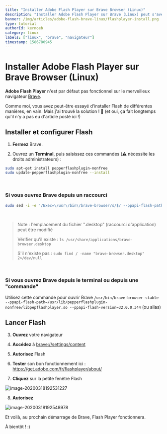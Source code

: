 ```yaml
---
title: "Installer Adobe Flash Player sur Brave Browser (Linux)"
description: "Installer Adobe Flash Player sur Brave (Linux) peut s'avérer difficile ! Voici un article donnant une méthode facile et rapide pour le faire !"
banner: /img/articles/adobe-flash-brave-linux/flashplayer-install.png
type: tutorial
authorId: kernoeb
category: linux
labels: ["linux", "brave", "navigateur"]
timestamp: 1586780945
---
```


# Installer Adobe Flash Player sur Brave Browser (Linux)

**Adobe Flash Player** n'est par défaut pas fonctionnel sur le merveilleux navigateur [Brave](https://brave.com/bec202). 

Comme moi, vous avez peut-être essayé d'installer Flash de différentes manières, en vain. Mais j'ai trouvé la solution ! :tada:
(et oui, ça fait longtemps qu'il n'y a pas eu d'article posté ici !) 

## Installer et configurer Flash

1. **Fermez** Brave.

2. Ouvrez un **Terminal**, puis saisissez ces commandes (:warning: nécessite les droits administrateurs) :

```bash
sudo apt-get install pepperflashplugin-nonfree
sudo update-pepperflashplugin-nonfree --install
```

&nbsp;
### Si vous ouvrez Brave depuis un raccourci

```bash
sudo sed -i -e '/Exec=\/usr\/bin\/brave-browser/s/$/ --ppapi-flash-path=\/usr\/lib\/pepperflashplugin-nonfree\/libpepflashplayer.so --ppapi-flash-version=32.0.0.344 /' /usr/share/applications/brave-browser.desktop 
```

&nbsp;
> Note : l'emplacement du fichier ".desktop" (raccourci d'application) peut être modifié
>
> Vérifier qu'il existe :
> `ls /usr/share/applications/brave-browser.desktop`
>
> S'il n'existe pas : 
> `sudo find / -name "brave-browser.desktop" 2>/dev/null`

&nbsp;
### Si vous ouvrez Brave depuis le terminal ou depuis une "commande"

Utilisez cette commande pour ouvrir Brave `/usr/bin/brave-browser-stable --ppapi-flash-path=/usr/lib/pepperflashplugin-nonfree/libpepflashplayer.so --ppapi-flash-version=32.0.0.344`
(ou alias)

## Lancer Flash

3. **Ouvrez** votre navigateur

4. **Accédez** à [brave://settings/content](brave://settings/content)
   
5. **Autorisez** Flash

6. **Tester** son bon fonctionnement ici : https://get.adobe.com/fr/flashplayer/about/

7. **Cliquez** sur la petite fenêtre Flash

![image-20200318192531227](/img/articles/adobe-flash-brave-linux/adobe-flash-1.png)

8. **Autorisez**

![image-20200318192548978](/img/articles/adobe-flash-brave-linux/adobe-flash-2.png)

Et voilà, au prochain démarrage de Brave, Flash Player fonctionnera.

À bientôt ! :)
